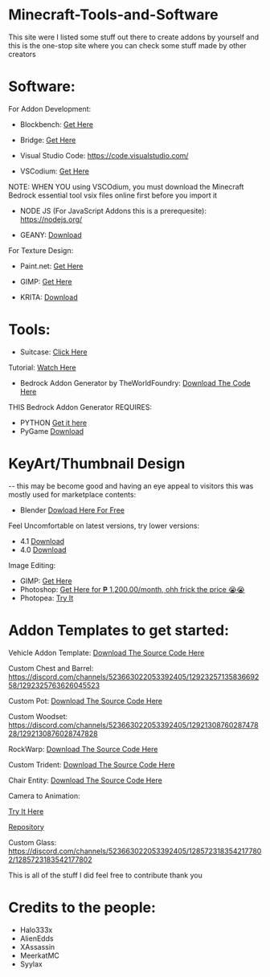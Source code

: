 # Minecraft-Tools-and-Software
This site were I listed some stuff out there to create addons by yourself and this is the one-stop site where you can check some stuff made by other creators


# Software:

For Addon Development:
- Blockbench: [Get Here](https://blockbench.net/)

- Bridge: [Get Here](https://https://bridge-core.app/)

- Visual Studio Code: https://code.visualstudio.com/

- VSCodium: [Get Here](https://vscodium.com/)

NOTE: WHEN YOU using VSCOdium, you must download the Minecraft Bedrock essential tool vsix files online first before you import it 

- NODE JS (For JavaScript Addons this is a prerequesite): https://nodejs.org/

- GEANY: [Download](https://www.geany.org/)

For Texture Design:

- Paint.net: [Get Here](https://getpaint.net/)

- GIMP: [Get Here](https://www.gimp.org/)

- KRITA: [Download](https://krita.org/en/)


# Tools:
- Suitcase: [Click Here](https://github.com/TBroz15/SuitcaseJS)

Tutorial: [Watch Here](https://www.youtube.com/watch?v=Kaec1YmYWrk)

- Bedrock Addon Generator by TheWorldFoundry: [Download The Code Here](https://github.com/abrightmoore/Bedrock-AddOn-Generator)

THIS Bedrock Addon Generator REQUIRES:
- PYTHON [Get it here](https://www.python.org/)
- PyGame [Download](https://www.pygame.org/news)

# KeyArt/Thumbnail Design
-- this may be become good and having an eye appeal to visitors this was mostly used for marketplace contents:
- Blender [Dowload Here For Free](https://www.blender.org/)

Feel Uncomfortable on latest versions, try lower versions:
- 4.1 [Download](https://www.blender.org/download/releases/4-1/)
- 4.0 [Download](https://www.blender.org/download/releases/4-0/)

Image Editing:
- GIMP: [Get Here](https://www.gimp.org/)
- Photoshop: [Get Here for ₱ 1,200.00/month, ohh frick the price 😭😭](https://www.adobe.com/ph_en/products/photoshop.html)
- Photopea: [Try It](https://www.photopea.com/)


# Addon Templates to get started:

Vehicle Addon Template: [Download The Source Code Here](https://github.com/RMPlaysMCYT/Minecraft-Bedrock-Vehicle-Template/)

Custom Chest and Barrel: https://discord.com/channels/523663022053392405/1292325713583669258/1292325763626045523

Custom Pot: [Download The Source Code Here](https://github.com/MeerkatMC/mkt-custom-pot)

Custom Woodset: https://discord.com/channels/523663022053392405/1292130876028747828/1292130876028747828

RockWarp: [Download The Source Code Here](https://github.com/syylaxx/RockWrap/)

Custom Trident: [Download The Source Code Here](https://github.com/Alien-Edds/Custom-Trident)

Chair Entity: [Download The Source Code Here](https://github.com/Assassin1065/Chair-entity-template/tree/main)

Camera to Animation: 

[Try It Here](https://rey-debida.github.io/mcanim-to-cam/)

[Repository](https://github.com/rey-debida/mcanim-to-cam?tab=readme-ov-file)

Custom Glass: https://discord.com/channels/523663022053392405/1285723183542177802/1285723183542177802


This is all of the stuff I did feel free to contribute thank you

# Credits to the people:
- Halo333x
- AlienEdds
- XAssassin
- MeerkatMC
- Syylax
